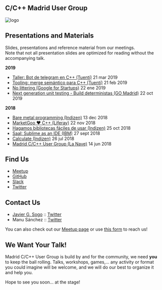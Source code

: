 ## C/C++ Madrid User Group

![logo](assets/madridccppug.jpeg) 


## Presentations and Materials

Slides, presentations and reference material from our meetings.  
Note that not all presentation slides are optimized for reading without the accompanying talk.

**2019**
- [Taller: Bot de telegram en C++ (Tuenti)](2019-03-21_Tuenti_Telegram-bot) 21 mar 2019
- [Tooling: merge semántico para C++ (Tuenti)](2019-02-21_Tuenti_PlasticSCM) 21 feb 2019
- [No littering (Google for Startups)](2019-01-22_Google_Stroustrup) 22 ene 2019
- [Next generation unit testing - Build deterministas (GO Madrid)](2019-10-22_GoMadrid_Next-generation-unit-testing) 22 oct 2019

**2018**
- [Bare metal programming (Indizen)](2018-12-13_Indizen_Bare-metal-programming) 13 dec 2018
- [MarketGoo ❤️ C++ (Liferay)](2018-11-22_Liferay_MarketGoo) 22 nov 2018
- [Hagamos bibliotecas fáciles de usar (Indizen)](2018-10-25_Indizen_Hagamos-bibliotecas-faciles-de-usar) 25 oct 2018
- [SaaI: Sublime as an IDE (IBM)](2018-09-27_IBM_SublimeTextIDE) 27 sept 2018
- [Calculate (Indizen)](2018-07-26_Indizen_Calculate) 26 jul 2018
- [Madrid C/C++ User Group (La Nave)](2018-06-14_LaNave_Comunidad) 14 jun 2018

## Find Us

- [Meetup](https://www.meetup.com/Madrid-C-Cpp/)
- [GitHub](https://github.com/madridccppug)
- [Slack](https://cpplang.slack.com/messages/C9TDZJWCC)
- [Twitter](https://twitter.com/madridccppug)

## Contact Us
- [Javier G. Sogo](mailto:jgsogo@gmail.com) :: [Twitter](https://twitter.com/jgsogo)
- Manu Sánchez :: [Twitter](https://twitter.com/Manu343726)

You can also check out our [Meetup page](https://www.meetup.com/es-ES/Madrid-C-Cpp/) or use [this form](https://madridcc.typeform.com/to/R7QcNa) to reach us!

## We Want Your Talk!
Madrid C/C++ User Group is build by and for the community, we need **you** to keep
the ball rolling. Talks, workshops, games,... any activity or format you could imagine
will be welcome, and we will do our best to organize it and help you.  

Hope to see you soon... at the stage!
